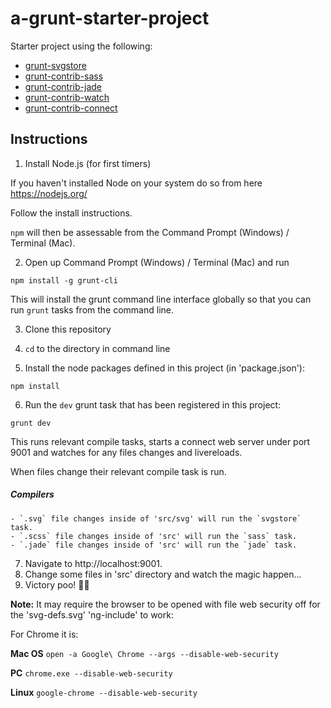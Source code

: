 # a-grunt-starter-project

Starter project using the following:

- [grunt-svgstore](https://github.com/FWeinb/grunt-svgstore)
- [grunt-contrib-sass](https://github.com/gruntjs/grunt-contrib-sass)
- [grunt-contrib-jade](https://github.com/gruntjs/grunt-contrib-jade)
- [grunt-contrib-watch](https://github.com/gruntjs/grunt-contrib-watch)
- [grunt-contrib-connect](https://github.com/gruntjs/grunt-contrib-connect)

## Instructions

1. Install Node.js (for first timers)

  If you haven't installed Node on your system do so from here https://nodejs.org/

  Follow the install instructions.

  `npm` will then be assessable from the Command Prompt (Windows) / Terminal (Mac).

2. Open up Command Prompt (Windows) / Terminal (Mac) and run

  ```
  npm install -g grunt-cli
  ```

  This will install the grunt command line interface globally so that you can run `grunt` tasks from the command line.

3. Clone this repository

4. `cd` to the directory in command line

5. Install the node packages defined in this project (in 'package.json'):

  ```
  npm install
  ```

6. Run the `dev` grunt task that has been registered in this project:

  ```
  grunt dev
  ```

  This runs relevant compile tasks, starts a connect web server under port 9001 and watches for any files changes and livereloads.

  When files change their relevant compile task is run.

  ##### Compilers
    - `.svg` file changes inside of 'src/svg' will run the `svgstore` task.
    - `.scss` file changes inside of 'src' will run the `sass` task.
    - `.jade` file changes inside of 'src' will run the `jade` task.
7. Navigate to http://localhost:9001.
8. Change some files in 'src' directory and watch the magic happen...
9. Victory poo! 💩🎉

**Note:** It may require the browser to be opened with file web security off for the 'svg-defs.svg' 'ng-include' to work:

For Chrome it is:

**Mac OS**
`open -a Google\ Chrome --args --disable-web-security`

**PC**
`chrome.exe --disable-web-security`

**Linux**
`google-chrome --disable-web-security`
